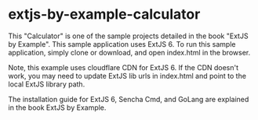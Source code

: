# extjs-by-example-calculator

This "Calculator" is one of the sample projects detailed in the book "ExtJS by Example". This sample application uses ExtJS 6. 
To run this sample application, simply clone or download, and open index.html in the browser.

Note, this example uses cloudflare CDN for ExtJS 6. If the CDN doesn't work, you may need to update ExtJS lib urls in index.html and point to the local ExtJS library path.

The installation guide for ExtJS 6, Sencha Cmd, and GoLang are explained in the book ExtJS by Example.
